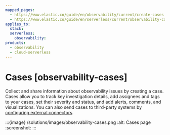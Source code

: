 ```yaml
---
mapped_pages:
  - https://www.elastic.co/guide/en/observability/current/create-cases.html
  - https://www.elastic.co/guide/en/serverless/current/observability-cases.html
applies_to:
  stack:
  serverless:
    observability:
products:
  - observability
  - cloud-serverless
---
```


# Cases [observability-cases]

Collect and share information about observability issues by creating a case. Cases allow you to track key investigation details, add assignees and tags to your cases, set their severity and status, and add alerts, comments, and visualizations. You can also send cases to third-party systems by [configuring external connectors](/solutions/observability/incident-management/configure-case-settings.md).

:::{image} /solutions/images/observability-cases.png
:alt: Cases page
:screenshot:
:::